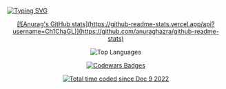[![Typing SVG](https://readme-typing-svg.herokuapp.com?font=Fira+Code&duration=3000&color=F7AAD2&random=false&width=435&lines=Hi%2C+my+name+is%2C+what%3F+;My+name+is%2C+who%3F;+My+name+is%2C+chka-chka%2C+Ch1ChaGL)](https://git.io/typing-svg)

<p align="center">
  <a href="https://git.io/streak-stats">
    [![Anurag's GitHub stats](https://github-readme-stats.vercel.app/api?username=Ch1ChaGL)](https://github.com/anuraghazra/github-readme-stats)
  </a>
</p>

<p align="center">
  <img src="https://github-readme-stats.vercel.app/api/top-langs/?username=Ch1ChaGL" alt="Top Languages" />
</p>

<p align="center">
  <a href="https://www.codewars.com/users/Ch1ChaGL">
    <img src="https://www.codewars.com/users/Ch1ChaGL/badges/large" alt="Codewars Badges" />
  </a>
</p>

<p align="center">
<a href="https://wakatime.com/@98aefc49-865a-4dba-91c8-f87d5b880449"><img src="https://wakatime.com/badge/user/98aefc49-865a-4dba-91c8-f87d5b880449.svg" alt="Total time coded since Dec 9 2022" /></a>
</p>



